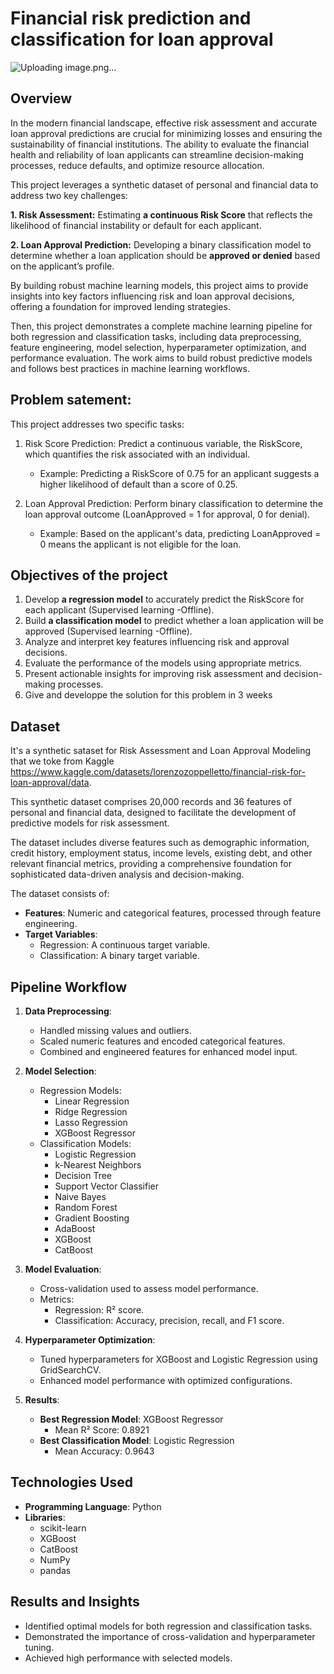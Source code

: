 # Financial risk prediction and classification for loan approval

![Uploading image.png…]()

## Overview
In the modern financial landscape, effective risk assessment and accurate loan approval predictions are crucial for minimizing losses and ensuring the sustainability of financial institutions. The ability to evaluate the financial health and reliability of loan applicants can streamline decision-making processes, reduce defaults, and optimize resource allocation.

This project leverages a synthetic dataset of personal and financial data to address two key challenges:

 **1. Risk Assessment:** Estimating **a continuous Risk Score** that reflects the likelihood of financial instability or default for each applicant.
 
 **2. Loan Approval Prediction:** Developing a binary classification model to determine whether a loan application should be **approved or denied** based on the applicant’s profile.
 
By building robust machine learning models, this project aims to provide insights into key factors influencing risk and loan approval decisions, offering a foundation for improved lending strategies.

Then, this project demonstrates a complete machine learning pipeline for both regression and classification tasks, including data preprocessing, feature engineering, model selection, hyperparameter optimization, and performance evaluation. The work aims to build robust predictive models and follows best practices in machine learning workflows.

## Problem satement: 
This project addresses two specific tasks:

 1. Risk Score Prediction: Predict a continuous variable, the RiskScore, which quantifies the risk associated with an individual.
    - Example: Predicting a RiskScore of 0.75 for an applicant suggests a higher likelihood of default than a score of 0.25.
     
 2. Loan Approval Prediction: Perform binary classification to determine the loan approval outcome (LoanApproved = 1 for approval, 0 for denial).
    - Example: Based on the applicant's data, predicting LoanApproved = 0 means the applicant is not eligible for the loan.

## Objectives of the project

1. Develop **a regression model** to accurately predict the RiskScore for each applicant (Supervised learning -Offline).
2. Build **a classification model** to predict whether a loan application will be approved (Supervised learning -Offline).
3. Analyze and interpret key features influencing risk and approval decisions.
4. Evaluate the performance of the models using appropriate metrics.
6. Present actionable insights for improving risk assessment and decision-making processes.
7. Give and developpe the solution for this problem in 3 weeks
   
## Dataset
It's a synthetic sataset for Risk Assessment and Loan Approval Modeling that we toke from Kaggle https://www.kaggle.com/datasets/lorenzozoppelletto/financial-risk-for-loan-approval/data.

This synthetic dataset comprises 20,000 records and 36 features of personal and financial data, designed to facilitate the development of predictive models for risk assessment. 

The dataset includes diverse features such as demographic information, credit history, employment status, income levels, existing debt, and other relevant financial metrics, providing a comprehensive foundation for sophisticated data-driven analysis and decision-making.

The dataset consists of:
- **Features**: Numeric and categorical features, processed through feature engineering.
- **Target Variables**:
  - Regression: A continuous target variable.
  - Classification: A binary target variable.

## Pipeline Workflow
1. **Data Preprocessing**:
   - Handled missing values and outliers.
   - Scaled numeric features and encoded categorical features.
   - Combined and engineered features for enhanced model input.

2. **Model Selection**:
   - Regression Models:
     - Linear Regression
     - Ridge Regression
     - Lasso Regression
     - XGBoost Regressor
   - Classification Models:
     - Logistic Regression
     - k-Nearest Neighbors
     - Decision Tree
     - Support Vector Classifier
     - Naive Bayes
     - Random Forest
     - Gradient Boosting
     - AdaBoost
     - XGBoost
     - CatBoost

3. **Model Evaluation**:
   - Cross-validation used to assess model performance.
   - Metrics:
     - Regression: R² score.
     - Classification: Accuracy, precision, recall, and F1 score.

4. **Hyperparameter Optimization**:
   - Tuned hyperparameters for XGBoost and Logistic Regression using GridSearchCV.
   - Enhanced model performance with optimized configurations.

5. **Results**:
   - **Best Regression Model**: XGBoost Regressor
     - Mean R² Score: 0.8921
   - **Best Classification Model**: Logistic Regression
     - Mean Accuracy: 0.9643

## Technologies Used
- **Programming Language**: Python
- **Libraries**:
  - scikit-learn
  - XGBoost
  - CatBoost
  - NumPy
  - pandas

## Results and Insights
- Identified optimal models for both regression and classification tasks.
- Demonstrated the importance of cross-validation and hyperparameter tuning.
- Achieved high performance with selected models.
